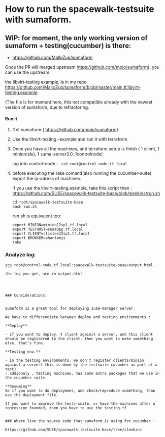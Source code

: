 # How to run the spacewalk-testsuite with sumaform.

## WIP: for moment, the only working version of sumaform + testing(cucumber) is there:

 - https://github.com/MalloZup/sumaform
 
Once the PR will merged upstream  https://github.com/moio/sumaform), you can use the upstream.

the libvirt-testing example, is in my repo https://github.com/MalloZup/sumaform/blob/master/main.tf.libvirt-testing.example

 (The file is for moment here, this not compatible already with the newest version of sumaform, due to refractoring.


#### Run it

1) Get sumaform ( https://github.com/moio/sumaform)



2) Use the libvirt-testing.-example and run it with terraform. 


3) Once you have all the machines, and terraform setup is finish ( 1 client, 1 minion(sle), 1 suma-server3.0, 1controlnode)
   
   log into control-node : ``` ssh root@control-node.tf.local```
   
 
4) before executing the rake comand(also running the cucumber-suite) export the ip-adress of machines.

   If you use the libvirt-testing.example, take this script then :
   https://github.com/SUSE/spacewalk-testsuite-base/blob/slenkins/run.sh
   
   ```console
   cd root/spacewalk-testsuite-base
   bash run.sh
   ```
   run.sh is equivalent too:
   ```
   export MINION=minion12sp1.tf.local
   export TESTHOST=suma3pg.tf.local
   export CLIENT=clisles12sp1.tf.local
   export BROWSER=phantomjs
   rake
   ```
   
   
### Analyze log:
 
 ```
 scp root@control-node.tf.local:spacewalk-testsuite-base/output.html . ```
 the log you get, are in output.html
 
 
 
 
### Considerations:

 
 Sumaform is a great tool for deploying suse-manager server.
 
 We have to differenciate between deploy and testing environments :
 
**Deploy**
 
 - if you want to deploy, 4 client against a server, and this client should be registered to the client, then you want to make something else, that's fine.
 
**Testing env.**
 
 - in the testing environments, we don't register clients/minion against a server( this is done by the testsuite cucumber as part of a test)
 - addionaly , testing machines, has some extra packages that we use in the cucumber suite.
 
 **Resuming**
 So if you want to do deployment, and check/reproduce something, than use the deployment file.
 
 If you want to improve the tests-suite, or have the machines after a regression founded, then you have to use the testing.tf
 
 
### Where live the source code that sumaform is using for cucumber : 
 
 https://github.com/SUSE/spacewalk-testsuite-base/tree/slenkins
 
 
 
